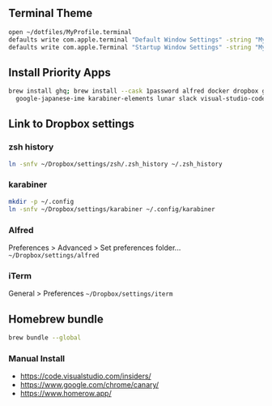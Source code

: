 ## Terminal Theme

```sh
open ~/dotfiles/MyProfile.terminal
defaults write com.apple.terminal "Default Window Settings" -string "MyProfile"
defaults write com.apple.Terminal "Startup Window Settings" -string "MyProfile"
```

## Install Priority Apps

```sh
brew install ghq; brew install --cask 1password alfred docker dropbox google-chrome \
  google-japanese-ime karabiner-elements lunar slack visual-studio-code
```

## Link to Dropbox settings

### zsh history

```sh
ln -snfv ~/Dropbox/settings/zsh/.zsh_history ~/.zsh_history
```

### karabiner

```sh
mkdir -p ~/.config
ln -snfv ~/Dropbox/settings/karabiner ~/.config/karabiner
```

### Alfred

Preferences > Advanced > Set preferences folder...
`~/Dropbox/settings/alfred`

### iTerm

General > Preferences
`~/Dropbox/settings/iterm`

## Homebrew bundle

```sh
brew bundle --global
```

### Manual Install

- https://code.visualstudio.com/insiders/
- https://www.google.com/chrome/canary/
- https://www.homerow.app/
